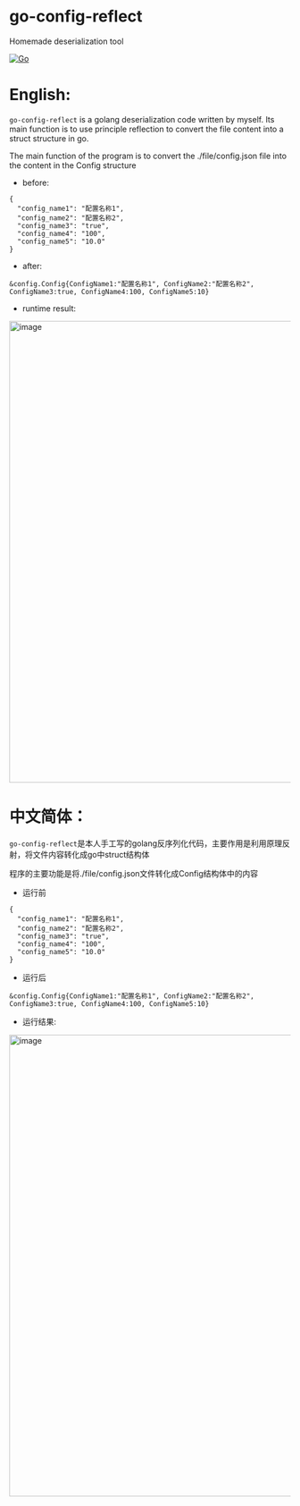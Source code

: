 # go-config-reflect

Homemade deserialization tool

[![Go](https://github.com/HungYann/go-config-reflect/actions/workflows/go.yml/badge.svg)](https://github.com/HungYann/go-config-reflect/actions/workflows/go.yml)


# English:

`go-config-reflect` is a golang deserialization code written by myself. Its main function is to use principle reflection to convert the file content into a struct structure in go.


The main function of the program is to convert the ./file/config.json file into the content in the Config structure

- before:
```
{
  "config_name1": "配置名称1",
  "config_name2": "配置名称2",
  "config_name3": "true",
  "config_name4": "100",
  "config_name5": "10.0"
}
```

- after:
```
&config.Config{ConfigName1:"配置名称1", ConfigName2:"配置名称2", ConfigName3:true, ConfigName4:100, ConfigName5:10}
```

- runtime result:


<img width="826" alt="image" src="https://github.com/HungYann/go-config-reflect/assets/55868230/711387ce-148d-4e37-a480-9561757f8fca">


</br>


# 中文简体：


`go-config-reflect`是本人手工写的golang反序列化代码，主要作用是利用原理反射，将文件内容转化成go中struct结构体


程序的主要功能是将./file/config.json文件转化成Config结构体中的内容

- 运行前
```
{
  "config_name1": "配置名称1",
  "config_name2": "配置名称2",
  "config_name3": "true",
  "config_name4": "100",
  "config_name5": "10.0"
}
```

- 运行后

```
&config.Config{ConfigName1:"配置名称1", ConfigName2:"配置名称2", ConfigName3:true, ConfigName4:100, ConfigName5:10}
```



- 运行结果:

<img width="826" alt="image" src="https://github.com/HungYann/go-config-reflect/assets/55868230/711387ce-148d-4e37-a480-9561757f8fca">



